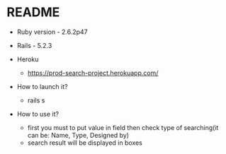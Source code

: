 # README

* Ruby version - 2.6.2p47

* Rails - 5.2.3

* Heroku
  - https://prod-search-project.herokuapp.com/

* How to launch it?
  - rails s

* How to use it?
    - first you must to put value in field then check type of searching(it can be: Name, Type, Designed by)
    - search result will be displayed in boxes
